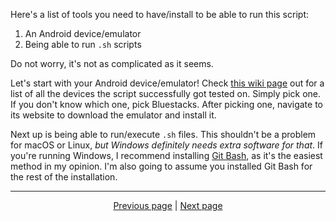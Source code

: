Here's a list of tools you need to have/install to be able to run this script:

1. An Android device/emulator
2. Being able to run `.sh` scripts

Do not worry, it's not as complicated as it seems.

Let's start with your Android device/emulator! Check [this wiki page](https://github.com/zebscripts/AFK-Daily/wiki/Supported-Devices) out for a list of all the devices the script successfully got tested on. Simply pick one. If you don't know which one, pick Bluestacks. After picking one, navigate to its website to download the emulator and install it.

Next up is being able to run/execute `.sh` files. This shouldn't be a problem for macOS or Linux, *but Windows definitely needs extra software for that*. If you're running Windows, I recommend installing [Git Bash](https://gitforwindows.org/), as it's the easiest method in my opinion. I'm also going to assume you installed Git Bash for the rest of the installation.

<hr>

<div align="center">
<a href="https://github.com/zebscripts/AFK-Daily/wiki/Tools">Previous page</a>
|
<a href="https://github.com/zebscripts/AFK-Daily/wiki/Installation">Next page</a>
</div>
